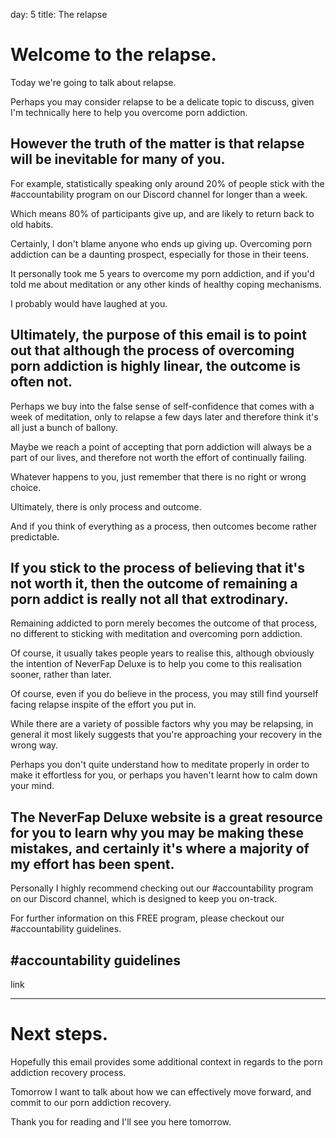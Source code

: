 day: 5
title: The relapse

  
# Welcome to the relapse.

Today we're going to talk about relapse.

Perhaps you may consider relapse to be a delicate topic to discuss, given I'm technically here to help you overcome porn addiction.


## However the truth of the matter is that relapse will be inevitable for many of you.

        
For example, statistically speaking only around 20% of people stick with the #accountability program on our Discord channel for longer than a week.

Which means 80% of participants give up, and are likely to return back to old habits.

Certainly, I don't blame anyone who ends up giving up. Overcoming porn addiction can be a daunting prospect, especially for those in their teens.

It personally took me 5 years to overcome my porn addiction, and if you'd told me about meditation or any other kinds of healthy coping mechanisms.

I probably would have laughed at you. 


## Ultimately, the purpose of this email is to point out that although the process of overcoming porn addiction is highly linear, the outcome is often not.
        

Perhaps we buy into the false sense of self-confidence that comes with a week of meditation, only to relapse a few days later and therefore think it's all just a bunch of ballony. 

Maybe we reach a point of accepting that porn addiction will always be a part of our lives, and therefore not worth the effort of continually failing.

Whatever happens to you, just remember that there is no right or wrong choice.

Ultimately, there is only process and outcome.

And if you think of everything as a process, then outcomes become rather predictable.

            
            
## If you stick to the process of believing that it's not worth it, then the outcome of remaining a porn addict is really not all that extrodinary.
        
Remaining addicted to porn merely becomes the outcome of that process, no different to sticking with meditation and overcoming porn addiction.

Of course, it usually takes people years to realise this, although obviously the intention of NeverFap Deluxe is to help you come to this realisation sooner, rather than later.

Of course, even if you do believe in the process, you may still find yourself facing relapse inspite of the effort you put in.

While there are a variety of possible factors why you may be relapsing, in general it most likely suggests that you're approaching your recovery in the wrong way.

Perhaps you don't quite understand how to meditate properly in order to make it effortless for you, or perhaps you haven't learnt how to calm down your mind.

                       
## The NeverFap Deluxe website is a great resource for you to learn why you may be making these mistakes, and certainly it's where a majority of my effort has been spent. 

Personally I highly recommend checking out our #accountability program on our Discord channel, which is designed to keep you on-track. 

For further information on this FREE program, please checkout our #accountability guidelines. 

## #accountability guidelines
                
<mj-button padding-top="0px" background-color="white" color="black" border="4px solid cyan;" href="https://neverfapdeluxe.com/accountability-program/">link</mj-button>

  ---
  
# Next steps.


Hopefully this email provides some additional context in regards to the porn addiction recovery process.

Tomorrow I want to talk about how we can effectively move forward, and commit to our porn addiction recovery.
                  
Thank you for reading and I'll see you here tomorrow.
